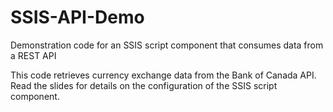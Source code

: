# SSIS-API-Demo
Demonstration code for an SSIS script component that consumes data from a REST API

This code retrieves currency exchange data from the Bank of Canada API. Read the slides for details on the configuration of the SSIS script component.
